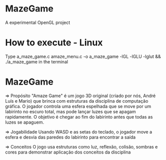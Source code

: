 # MazeGame
A experimental OpenGL project
# How to execute - Linux
Type a_maze_game.c amaze_menu.c -o a_maze_game -lGL -lGLU -lglut && ./a_maze_game in the terminal

# MazeGame

=> Propósito
"Amaze Game" é um jogo 3D original (criado por nós, André Luís e Mario) que brinca com estruturas da disciplina de computação gráfica.
O jogador controla uma esfera espelhada que se move por um labirinto no escuro total, mas pode lançar luzes que se apagam rapidamente. O objetivo é chegar ao fim do labirinto antes que todas as luzes se apaguem. 

=> Jogabilidade
Usando WASD e as setas do teclado, o jogador move a esfera e desvia das paredes do labirinto para encontrar a saída

=> Conceitos 
O jogo usa estruturas como luz, reflexão, colisão, sombras e cores para demonstrar aplicação dos conceitos da disciplina

